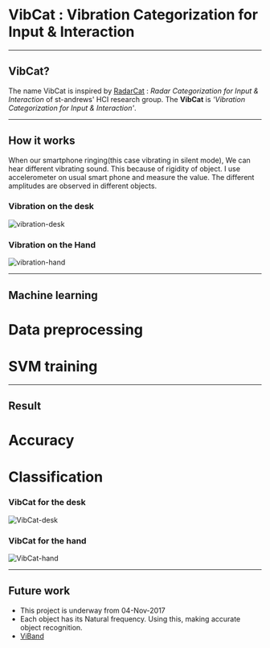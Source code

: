 # VibCat : Vibration Categorization for Input & Interaction

----
## VibCat?
The name VibCat is inspired by [RadarCat](https://sachi.cs.st-andrews.ac.uk/research/interaction/radarcat-exploits-googles-soli-radar-sensor-for-object-and-material-recognition/) : _Radar Categorization for Input & Interaction_ of st-andrews' HCI research group. The __VibCat__ is _'Vibration Categorization for Input & Interaction'_.


----
## How it works
When our smartphone ringing(this case vibrating in silent mode), We can hear different vibrating sound. This because of rigidity of object. I use accelerometer on usual smart phone and measure the value. The different amplitudes are observed in different objects. 
 
### Vibration on the desk

![vibration-desk](./screenshot/vibration-desk.png)

### Vibration on the Hand

![vibration-hand](./screenshot/vibration-hand.png)

----
## Machine learning
# Data preprocessing
# SVM training


----
## Result
# Accuracy
# Classification
 
### VibCat for the desk

![VibCat-desk](./screenshot/VibCat-desk.png)

### VibCat for the hand

![VibCat-hand](./screenshot/VibCat-hand.png)

----
## Future work
* This project is underway from 04-Nov-2017
* Each object has its Natural frequency. Using this, making accurate object recognition.
* [ViBand](https://dl.acm.org/citation.cfm?id=2984582)


